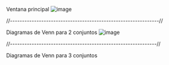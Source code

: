 Ventana principal
![image](https://github.com/Juankart65/Set-operations/assets/104481229/87f83849-56c7-4214-a8f4-d13832036d1a)

//--------------------------------------------------------------//

Diagramas de Venn para 2 conjuntos
![image](https://github.com/Juankart65/Set-operations/assets/104481229/2473756c-cd08-4972-9eb9-2a7adafb8964)

//-------------------------------------------------------------//

Diagramas de Venn para 3 conjuntos

